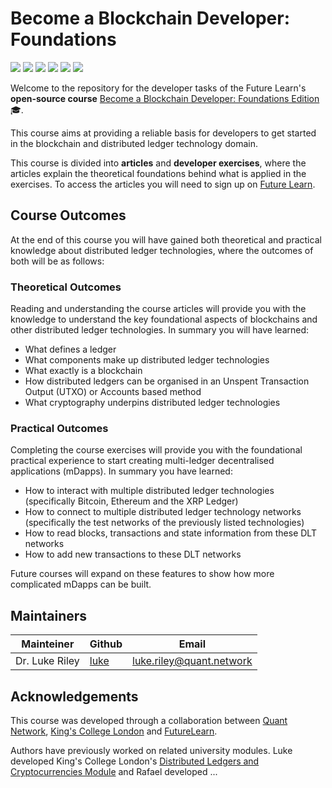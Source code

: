 # Become a Blockchain Developer: Foundations
![](https://img.shields.io/github/issues/quantnetwork/blockchain-developer-exercises-foundations) ![](https://img.shields.io/github/issues-raw/quantnetwork/blockchain-developer-exercises-foundations/help%20wanted) ![](https://img.shields.io/github/forks/quantnetwork/blockchain-developer-exercises-foundations) ![](https://img.shields.io/github/stars/quantnetwork/blockchain-developer-exercises-foundations) ![](https://img.shields.io/github/license/quantnetwork/blockchain-developer-exercises-foundations) ![](https://img.shields.io/github/v/release/quantnetwork/blockchain-developer-exercises-foundations)

Welcome to the repository for the developer tasks of the Future Learn's **open-source course** [Become a Blockchain Developer: Foundations Edition](https://www.futurelearn.com/courses/become-a-blockchain-developer-foundations) 🎓.

This course aims at providing a reliable basis for developers to get started in the blockchain and distributed ledger technology domain.

This course is divided into **articles** and **developer exercises**, where the articles explain the theoretical foundations behind what is applied in the exercises. To access the articles you will need to sign up on [Future Learn](https://www.futurelearn.com/courses/become-a-blockchain-developer-foundations).  


## Course Outcomes

At the end of this course you will have gained both theoretical and practical knowledge about distributed ledger technologies, where the outcomes of both will be as follows:

### Theoretical Outcomes
Reading and understanding the course articles will provide you with the knowledge to understand the key foundational aspects of blockchains and other distributed ledger technologies. In summary you will have learned:

- What defines a ledger
- What components make up distributed ledger technologies
- What exactly is a blockchain
- How distributed ledgers can be organised in an Unspent Transaction Output (UTXO) or Accounts based method
- What cryptography underpins distributed ledger technologies

### Practical Outcomes
Completing the course exercises will provide you with the foundational practical experience to start creating multi-ledger decentralised applications (mDapps). In summary you have learned:

- How to interact with multiple distributed ledger technologies (specifically Bitcoin, Ethereum and the XRP Ledger)
- How to connect to multiple distributed ledger technology networks (specifically the test networks of the previously listed technologies)
- How to read blocks, transactions and state information from these DLT networks
- How to add new transactions to these DLT networks

Future courses will expand on these features to show how more complicated mDapps can be built.


## Maintainers

| Mainteiner      	| Github                                    	| Email                              	|
|-----------------	|-------------------------------------------	|------------------------------------	|
| Dr. Luke Riley	| [luke](https://github.com/lukerQuant) 	| luke.riley@quant.network 	|

## Acknowledgements

This course was developed through a collaboration between [Quant Network](https://www.quant.network/), [King's College London](https://www.kcl.ac.uk/) and [FutureLearn](https://www.futurelearn.com/).

Authors have previously worked on related university modules. Luke developed King's College London's [Distributed Ledgers and Cryptocurrencies Module](https://rl.talis.com/3/kcl/lists/CB92E513-A866-5EFF-7E83-2EA72DF78D00.html?lang=en-GB) and Rafael developed ...
